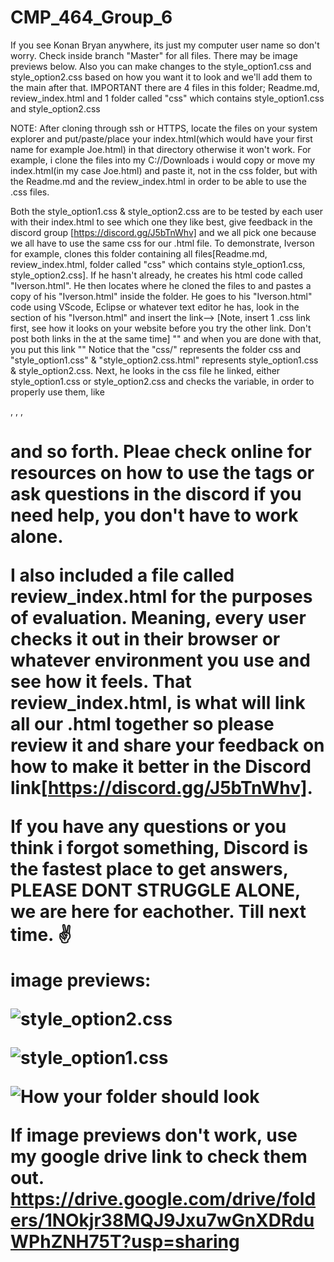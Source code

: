 # CMP_464_Group_6
If you see Konan Bryan anywhere, its just my computer user name so don't worry. Check inside branch "Master" for all files.
There may be image previews below. Also you can make changes to the style_option1.css and style_option2.css based on how you want it to look and we'll add them to the main after that.
IMPORTANT 
there are 4 files in this folder;
Readme.md, review_index.html and
1 folder called "css" which contains
style_option1.css and style_option2.css

NOTE: After cloning through ssh or HTTPS, locate the files on your system explorer and put/paste/place your index.html(which would have your first name for example Joe.html) in that directory otherwise it won't work. For example, i clone the files into my C://Downloads i would copy or move my index.html(in my case Joe.html) and paste it, not in the css folder, but with the Readme.md and the review_index.html in order to be able to use the .css files.

 Both the style_option1.css & style_option2.css are to be tested by each user with their index.html to see which one they like best, give feedback in the discord group [https://discord.gg/J5bTnWhv] and we all pick one because we all have to use the same css for our .html file. To demonstrate, Iverson for example, clones this folder containing all files[Readme.md, review_index.html, folder called "css" which contains style_option1.css, style_option2.css]. If he hasn't already, he creates his html code called "Iverson.html". He then locates where he cloned the files to and pastes a copy of his "Iverson.html" inside the folder. He goes to his "Iverson.html" code using VScode, Eclipse or whatever text editor he has, look in the <head></head> section of his "Iverson.html" and insert the link--> [Note, insert 1 .css link first, see how it looks on your website before you try the other link. Don't post both links in the <head></head> at the same time] "<link rel="stylesheet" href="css/style_option1.css"/>" and when you are done with that, you put this link "<link rel="stylesheet" href="css/style_option2.css"/>" Notice that the "css/" represents the folder css and "style_option1.css" & "style_option2.css.html" represents style_option1.css & style_option2.css. Next, he looks in the css file he linked, either style_option1.css or style_option2.css and checks the variable, in order to properly use them, like <div>, <p1>, <h>, <h1> and so forth. Pleae check online for resources on how to use the tags or ask questions in the discord if you need help, you don't have to work alone. 

   I also included a file called review_index.html for the purposes of evaluation. Meaning, every user checks it out in their browser or whatever environment you use and see how it feels. That review_index.html, is what will link all our .html together so please review it and share your feedback on how to make it better in the Discord link[https://discord.gg/J5bTnWhv]. 

 If you have any questions or you think i forgot something, Discord is the fastest place to get answers, PLEASE DONT STRUGGLE ALONE, we are here for eachother.
 Till next time. ✌

 image previews:

![style_option2.css](../../OneDrive/Pictures/Screenshots/style_option2%20no%20gradient.png)

![style_option1.css](../../OneDrive/Pictures/Screenshots/style_option1%20gradient%20available.png)

![How your folder should look](../../OneDrive/Pictures/Screenshots/How%20your%20folder%20should%20look.png)

If image previews don't work, use my google drive link to check them out.
https://drive.google.com/drive/folders/1NOkjr38MQJ9Jxu7wGnXDRduWPhZNH75T?usp=sharing
